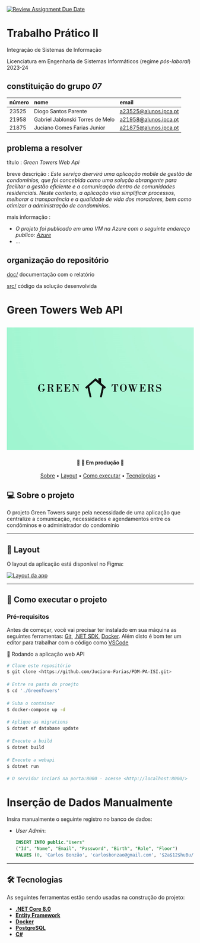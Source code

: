 [![Review Assignment Due Date](https://classroom.github.com/assets/deadline-readme-button-24ddc0f5d75046c5622901739e7c5dd533143b0c8e959d652212380cedb1ea36.svg)](https://classroom.github.com/a/JZTLzScX)

# Trabalho Prático II

Integração de Sistemas de Informação

Licenciatura em Engenharia de Sistemas Informáticos (regime _pós-laboral_) 2023-24

## constituição do grupo _07_

| número | nome                             | email                 |
| :----- | :------------------------------- | :-------------------- |
| 23525  | Diogo Santos Parente             | a23525@alunos.ipca.pt |
| 21958  | Gabriel Jablonski Torres de Melo | a21958@alunos.ipca.pt |
| 21875  | Juciano Gomes Farias Junior      | a21875@alunos.ipca.pt |

## problema a resolver

título
: _Green Towers Web Api_

breve descrição
: _Este serviço dservirá uma aplicação mobile de gestão de condomínios, que foi concebida como uma solução abrangente para facilitar a gestão eficiente e a comunicação dentro de comunidades residenciais. Neste contexto, a aplicação visa simplificar processos, melhorar a transparência e a qualidade de vida dos moradores, bem como otimizar a administração de condomínios._

mais informação
:

- _O projeto foi publicado em uma VM na Azure com o seguinte endereço publico: [Azure](http://13.94.159.149/api)_
- ...

## organização do repositório

[doc/](./doc/) documentação com o relatório

[src/](./GreenTowers/) código da solução desenvolvida

# Green Towers Web API

<h2 align="center">
  <img alt="Logo" src="./logo.jpg" />
</h2>

<h4 align="center"> 
	🚧  🚀 Em produção  🚧
</h4>

<p align="center">
 <a href="#-sobre-o-projeto">Sobre</a> •
 <a href="#-layout">Layout</a> • 
 <a href="#-como-executar-o-projeto">Como executar</a> • 
 <a href="#-tecnologias">Tecnologias</a> • 
</p>

## 💻 Sobre o projeto

O projeto Green Towers surge pela necessidade de uma aplicação que centralize a comunicação, necessidades e agendamentos entre os condôminos e o administrador do condomínio

---

## 🎨 Layout

O layout da aplicação está disponível no Figma:

<a href="https://www.figma.com/file/Cx5744SNmQVbRGQlbtIanh/PDM%2FPA%2FISI?type=design&node-id=0-1&mode=design&t=qIiIiGcWoafJoabu-0">
  <img alt="Layout da app" src="https://www.figma.com/file/Cx5744SNmQVbRGQlbtIanh/PDM%2FPA%2FISI?type=design&node-id=0-1&mode=design&t=YKZrpdvGt0E3AMg4-0">
</a>

---

## 🚀 Como executar o projeto

### Pré-requisitos

Antes de começar, você vai precisar ter instalado em sua máquina as seguintes ferramentas:
[Git](https://git-scm.com), [.NET SDK](https://dotnet.microsoft.com/en-us/download/visual-studio-sdks), [Docker](https://www.docker.com/).
Além disto é bom ter um editor para trabalhar com o código como [VSCode](https://code.visualstudio.com/)

🧭 Rodando a aplicação web API

```bash
# Clone este repositório
$ git clone <https://github.com/Juciano-Farias/PDM-PA-ISI.git>

# Entre na pasta do proejto
$ cd './GreenTowers'

# Suba o container
$ docker-compose up -d

# Aplique as migrations
$ dotnet ef database update

# Execute a build
$ dotnet build

# Execute a webapi
$ dotnet run

# O servidor inciará na porta:8000 - acesse <http://localhost:8000/>
```

# Inserção de Dados Manualmente

Insira manualmente o seguinte registro no banco de dados:

- _User Admin_:

  ```sql
  INSERT INTO public."Users"
  ("Id", "Name", "Email", "Password", "Birth", "Role", "Floor")
  VALUES (0, 'Carlos Bonzão', 'carlosbonzao@gmail.com', '$2a$12$huBu/G6M8Yoqif70D8ZUxuMU4g6/SeZAOoY41pxdMeMI3CrLjQf/y', '1999-05-13', 0, 'ValorAdequadoParaAndar');
  ```

---

## 🛠 Tecnologias

As seguintes ferramentas estão sendo usadas na construção do projeto:

- **[.NET Core 8.0](https://dotnet.microsoft.com/en-us/download/dotnet/8.0)**
- **[Entity Framework](https://learn.microsoft.com/en-us/ef/)**
- **[Docker](https://www.docker.com/)**
- **[PostgreSQL](https://www.postgresql.org/)**
- **[C#](https://learn.microsoft.com/en-us/dotnet/csharp/)**
